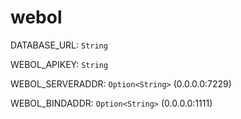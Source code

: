 # webol

DATABASE_URL: `String`

WEBOL_APIKEY: `String`

WEBOL_SERVERADDR: `Option<String>` (0.0.0.0:7229)

WEBOL_BINDADDR: `Option<String>` (0.0.0.0:1111)
